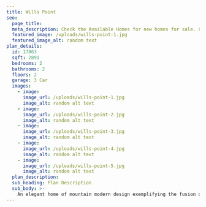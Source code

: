 ```yaml
---
title: Wills Point
seo:
  page_title:
  meta_description: Check the Available Homes for new homes for sale. Constructed with quality craftmanship and materials in Green Bay, Wisconsin.
  featured_image: /uploads/wills-point-1.jpg
  featured_image_alt: random text
plan_details:
  id: 17863
  sqft: 2891
  bedrooms: 2
  bathrooms: 2
  floors: 2
  garage: 3 Car
  images:
    - image:
      image_url: /uploads/wills-point-1.jpg
      image_alt: random alt text
    - image:
      image_url: /uploads/wills-point-2.jpg
      image_alt: random alt text
    - image:
      image_url: /uploads/wills-point-3.jpg
      image_alt: random alt text
    - image:
      image_url: /uploads/wills-point-4.jpg
      image_alt: random alt text
    - image:
      image_url: /uploads/wills-point-5.jpg
      image_alt: random alt text
  plan_description:
  sub_heading: Plan Description
  sub_body: >-
    An elegant home of mountain modern design exemplifying the fusion of the clean crisp linear look of a very modern design into a mountainous environment. Soaring expanse of glass and natural reclaimed wood allows the homeowner the open living environment sought after by most of today's homebuyers. Additionally, many very private spaces are incorporated within the design for the separation of lifestyles for each person of the family's individual requirements. There is even a safe room incorporated in the home for the safety of the family. Simply stated, an amazing statement of the homeowners lifestyle and status statement.
---
```

